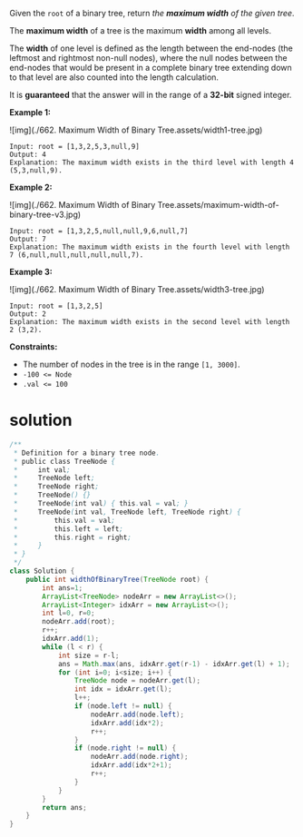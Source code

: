 Given the `root` of a binary tree, return *the **maximum width** of the given tree*.

The **maximum width** of a tree is the maximum **width** among all levels.

The **width** of one level is defined as the length between the end-nodes (the leftmost and rightmost non-null nodes), where the null nodes between the end-nodes that would be present in a complete binary tree extending down to that level are also counted into the length calculation.

It is **guaranteed** that the answer will in the range of a **32-bit** signed integer.

 

**Example 1:**

![img](./662. Maximum Width of Binary Tree.assets/width1-tree.jpg)

```
Input: root = [1,3,2,5,3,null,9]
Output: 4
Explanation: The maximum width exists in the third level with length 4 (5,3,null,9).
```

**Example 2:**

![img](./662. Maximum Width of Binary Tree.assets/maximum-width-of-binary-tree-v3.jpg)

```
Input: root = [1,3,2,5,null,null,9,6,null,7]
Output: 7
Explanation: The maximum width exists in the fourth level with length 7 (6,null,null,null,null,null,7).
```

**Example 3:**

![img](./662. Maximum Width of Binary Tree.assets/width3-tree.jpg)

```
Input: root = [1,3,2,5]
Output: 2
Explanation: The maximum width exists in the second level with length 2 (3,2).
```

 

**Constraints:**

- The number of nodes in the tree is in the range `[1, 3000]`.
- `-100 <= Node`
- `.val <= 100`

# solution

```java
/**
 * Definition for a binary tree node.
 * public class TreeNode {
 *     int val;
 *     TreeNode left;
 *     TreeNode right;
 *     TreeNode() {}
 *     TreeNode(int val) { this.val = val; }
 *     TreeNode(int val, TreeNode left, TreeNode right) {
 *         this.val = val;
 *         this.left = left;
 *         this.right = right;
 *     }
 * }
 */
class Solution {
    public int widthOfBinaryTree(TreeNode root) {
        int ans=1;
        ArrayList<TreeNode> nodeArr = new ArrayList<>();
        ArrayList<Integer> idxArr = new ArrayList<>();
        int l=0, r=0;
        nodeArr.add(root);
        r++;
        idxArr.add(1);
        while (l < r) {
            int size = r-l;
            ans = Math.max(ans, idxArr.get(r-1) - idxArr.get(l) + 1);
            for (int i=0; i<size; i++) {
                TreeNode node = nodeArr.get(l);
                int idx = idxArr.get(l);
                l++;
                if (node.left != null) {
                    nodeArr.add(node.left);
                    idxArr.add(idx*2);
                    r++;
                }
                if (node.right != null) {
                    nodeArr.add(node.right);
                    idxArr.add(idx*2+1);
                    r++;
                }
            }
        }
        return ans;
    }
}
```

